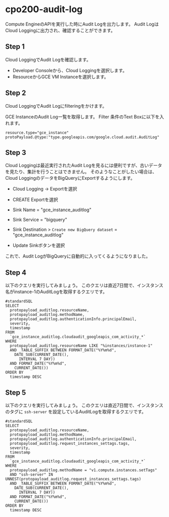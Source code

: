 # cpo200-audit-log

Compute EngineのAPIを実行した時にAudit Logを出力します。
Audit LogはCloud Loggingに出力され、確認することができます。

## Step 1

Cloud LoggingでAudit Logを確認します。

* Developer Consoleから、Cloud Loggingを選択します。
* ResourceからGCE VM Instanceを選択します。

## Step 2

Cloud LoggingでAudit Logにfilteringをかけます。

GCE InstanceのAudit Log一覧を取得します。
Filter 条件のText Boxに以下を入れます。

```
resource.type="gce_instance"
protoPayload.@type:"type.googleapis.com/google.cloud.audit.AuditLog"
```

## Step 3

Cloud Loggingは最近実行されたAudit Logを見るには便利ですが、古いデータを見たり、集計を行うことはできません。
そのようなことがしたい場合は、Cloud LoggingのデータをBigQueryにExportするようにします。

* Cloud Logging -> Exportを選択
* CREATE Exportを選択

* Sink Name = "gce_instance_auditlog"
* Sink Service = "bigquery"
* Sink Destination > `Create new BigQuery dataset` = "gce_instance_auditlog"
* Update Sinkボタンを選択

これで、Audit LogがBigQueryに自動的に入ってくるようになりました。

## Step 4

以下のクエリを実行してみましょう。
このクエリは直近7日間で、インスタンス名がinstance-1のAuditLogを取得するクエリです。

```
#standardSQL
SELECT
  protopayload_auditlog.resourceName,
  protopayload_auditlog.methodName,
  protopayload_auditlog.authenticationInfo.principalEmail,
  severity,
  timestamp
FROM
  `gce_instance_auditlog.cloudaudit_googleapis_com_activity_*`
WHERE
  protopayload_auditlog.resourceName LIKE "%instances/instance-1"
  AND _TABLE_SUFFIX BETWEEN FORMAT_DATE("%Y%m%d",
    DATE_SUB(CURRENT_DATE(),
      INTERVAL 7 DAY))
  AND FORMAT_DATE("%Y%m%d",
    CURRENT_DATE())
ORDER BY
  timestamp DESC
```

## Step 5

以下のクエリを実行してみましょう。
このクエリは直近7日間で、インスタンスのタグに `ssh-server` を設定しているAuditLogを取得するクエリです。
```
#standardSQL
SELECT
  protopayload_auditlog.resourceName,
  protopayload_auditlog.methodName,
  protopayload_auditlog.authenticationInfo.principalEmail,
  protopayload_auditlog.request_instances_settags.tags,
  severity,
  timestamp
FROM
  `gce_instance_auditlog.cloudaudit_googleapis_com_activity_*`
WHERE
  protopayload_auditlog.methodName = "v1.compute.instances.setTags"
  AND "ssh-server" IN UNNEST(protopayload_auditlog.request_instances_settags.tags)
  AND _TABLE_SUFFIX BETWEEN FORMAT_DATE("%Y%m%d",
    DATE_SUB(CURRENT_DATE(),
      INTERVAL 7 DAY))
  AND FORMAT_DATE("%Y%m%d",
    CURRENT_DATE())
ORDER BY
  timestamp DESC
```
